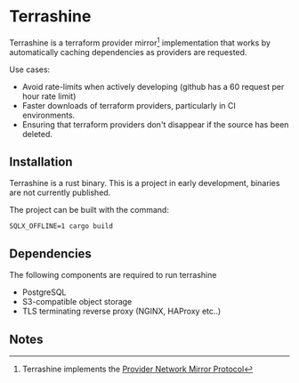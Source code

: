 # Terrashine

Terrashine is a terraform provider mirror[^1] implementation that works by automatically caching dependencies as providers are requested.

Use cases:

* Avoid rate-limits when actively developing (github has a 60 request per hour rate limit)
* Faster downloads of terraform providers, particularly in CI environments.
* Ensuring that terraform providers don't disappear if the source has been deleted.

## Installation

Terrashine is a rust binary. This is a project in early development, binaries are not currently published.

The project can be built with the command:

```
SQLX_OFFLINE=1 cargo build
```

## Dependencies

The following components are required to run terrashine

* PostgreSQL
* S3-compatible object storage
* TLS terminating reverse proxy (NGINX, HAProxy etc..)

## Notes

[^1]: Terrashine implements the [Provider Network Mirror Protocol](https://developer.hashicorp.com/terraform/internals/provider-network-mirror-protocol)
